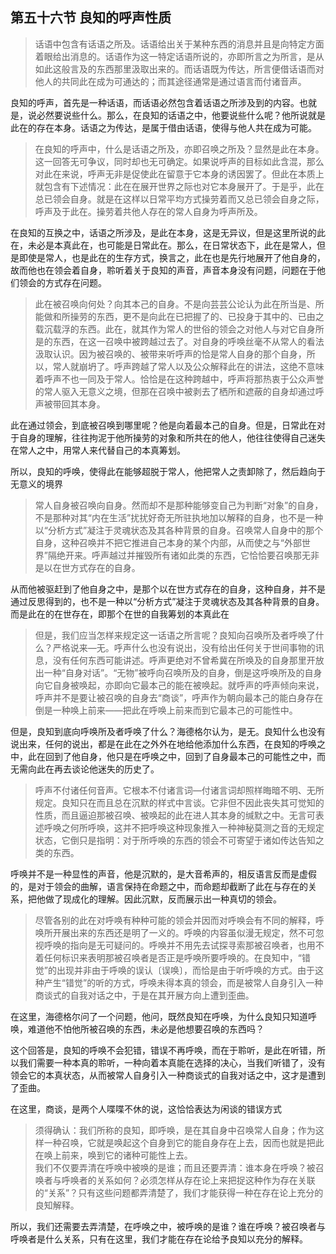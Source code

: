 <h2>第五十六节 良知的呼声性质</h2><blockquote data-pid="12dawy16">话语中包含有话语之所及。话语给出关于某种东西的消息并且是向特定方面着眼给出消息的。话语作为这一特定话语所说的，亦即所言之为所言，是从如此这般言及的东西那里汲取出来的。而话语既为传达，所言便借话语而对他人的共同此在成为可通达的；而其途径通常是通过语言而付诸音声。</blockquote><p data-pid="dh6MdMVH">良知的呼声，首先是一种话语，而话语必然包含着话语之所涉及到的内容。也就是，说必然要说些什么。那么，在良知的话语之中，他要说些什么呢？他所说就是此在的存在本身。话语之为传达，是属于借由话语，使得与他人共在成为可能。</p><blockquote data-pid="nCkXp2xk">在良知的呼声中，什么是话语之所及，亦即召唤之所及？显然是此在本身。这一回答无可争议，同时却也无可确定。如果说呼声的目标如此含混，那么对此在来说，呼声无非是促使此在留意于它本身的诱因罢了。但此在本质上就包含有下述情况：此在在展开世界之际也对它本身展开了。于是乎，此在总已领会自身。就是在这样以日常平均方式操劳着而又总已领会自身之际，呼声及于此在。操劳着共他人存在的常人自身为呼声所及。</blockquote><p data-pid="WmzwG3_V">在良知的互换之中，话语之所涉及，是此在本身，这是无异议，但是这里所说的此在，未必是本真此在，也可能是日常此在。那么，在日常状态下，此在是常人，但是即使是常人，也是此在的生存方式，换言之，此在也是先行地展开了他自身的，故而他也在领会着自身，聆听着关于良知的声音，声音本身没有问题，问题在于他们领会的方式存在问题。</p><blockquote data-pid="KUKso3wZ">此在被召唤向何处？向其本己的自身。不是向芸芸公论认为此在所当是、所能做和所操劳的东西，更不是向此在已把握了的、已投身于其中的、已由之载沉载浮的东西。此在，就其作为常人的世俗的领会之对他人与对它自身所是的东西，在这一召唤中被跨越过去了。对自身的呼唤丝毫不从常人的看法汲取认识。因为被召唤的、被带来听呼声的恰是常人自身的那个自身，所以，常人就崩坍了。呼声跨越了常人以及公众解释此在的讲法，这绝不意味着呼声不也一同及于常人。恰恰是在这种跨越中，呼声将那热衷于公众声誉的常人驱入无意义之境，但那在召唤中被剥去了栖所和遮蔽的自身却通过呼声被带回其本身。</blockquote><p data-pid="2jFWR8bJ">此在通过领会，到底被召唤到哪里呢？他是向着最本己的自身。但是，日常此在对于自身的理解，往往拘泥于他所操劳的对象和所共在的他人，他往往使得自己迷失在常人之中，用常人来代替自己的本真筹划。</p><p data-pid="IB7aDb_U">所以，良知的呼唤，使得此在能够超脱于常人，他把常人之责卸除了，然后趋向于无意义的境界</p><blockquote data-pid="It5AhsQJ">常人自身被召唤向自身。然而却不是那种能够变自己为判断“对象”的自身，不是那种对其“内在生活”扰扰好奇无所驻执地加以解释的自身，也不是一种以“分析方式”凝注于灵魂状态及其各种背景的自身。召唤常人自身中的那个自身，这种召唤并不把它推进自己本身的某个内部，从而使之与“外部世界”隔绝开来。呼声越过并摧毁所有诸如此类的东西，它恰恰要召唤那无非是以在世方式存在的自身。</blockquote><p data-pid="29bW_hdx">从而他被驱赶到了他自身之中，是那个以在世方式存在的自身，这种自身，并不是通过反思得到的，也不是一种以“分析方式”凝注于灵魂状态及其各种背景的自身。而是此在的在世存在，即那个在世的自我筹划的本真此在</p><blockquote data-pid="1JSCGx1p">但是，我们应当怎样来规定这一话语之所言呢？良知向召唤所及者呼唤了什么？严格说来—无。呼声什么也没有说出，没有给出任何关于世间事物的讯息，没有任何东西可能讲述。呼声更绝对不曾希冀在所唤及的自身那里开放出一种“自身对话”。“无物”被呼向召唤所及的自身，倒是这呼唤所及的自身向它自身被唤起，亦即向它最本己的能在被唤起。就呼声的呼声倾向来说，呼声并不是要让被召唤的自身去“商谈”，呼声作为朝向最本己的能白身存在倒是一种唤上前来——把此在呼唤上前来而到它最本己的可能性中。</blockquote><p data-pid="aQmmEG-S">但是，良知到底向呼唤所及者呼唤了什么？海德格尔认为，是无。良知什么也没有说出来，任何的说出，都是在此在之外外在地给他添加什么东西，在良知的呼唤之中，此在回到了他自身，他只是在呼唤之中，回到了自身最本己的可能性之中，而无需向此在再去谈论他迷失的历史了。</p><blockquote data-pid="cnCJQsWV">呼声不付诸任何音声。它根本不付诸言词—付诸言词却照样晦暗不明、无所规定。良知只在而且总在沉默的样式中言谈。它非但不因此丧失其可觉知的性质，而且逼迫那被召唤、被唤起的此在进人其本身的缄默之中。无言可表述呼唤之何所呼唤，这并不把呼唤这种现象推入一种神秘莫测之音的无规定状态，它倒只是指明：对于所呼唤的东西的领会不可寄望于诸如传达告知之类的东西。</blockquote><p data-pid="HohsxVYm">呼唤并不是一种显性的声音，他是沉默的，是大音希声的，相反语言反而是虚假的，是对于领会的曲解，语言保持在命题之中，而命题却截断了此在与存在的关系，把他做了现成化的理解。因此沉默，反而展示出一种真切的领会。</p><blockquote data-pid="6oWHpakO">尽管各别的此在对呼唤有种种可能的领会并因而对呼唤会有不同的解释，呼唤所开展出来的东西还是明了一义的。呼唤的内容虽似漫无规定，然不可忽视呼唤的指向是无可疑问的。呼唤并不用先去试探寻索那被召唤者，也用不着任何标识来表明那被召唤者是否正是呼唤所要呼唤的。在良知中，“错觉”的出现并非由于呼唤的误认〔误唤〕，而恰是由于听呼唤的方式。由于这种产生“错觉”的听的方式，呼唤未得本真的领会，而是被常人自身引入一种商谈式的自我对话之中，于是在其开展方向上遭到歪曲。</blockquote><p data-pid="Pi3_WMca">在这里，海德格尔问了一个问题，他问，既然良知在呼唤，为什么良知只知道呼唤，难道他不怕他所被召唤的东西，未必是他想要召唤的东西吗？</p><p data-pid="5B_G-PLk">这个回答是，良知的呼唤不会犯错，错误不再呼唤，而在于聆听，是此在听错，所以我们需要一种本真的聆听，一种向着本真能在选择的决心，当我们听错了，没有领会它的本真状态，从而被常人自身引入一种商谈式的自我对话之中，这才是遭到了歪曲。</p><p data-pid="tHm4aNs2">在这里，商谈，是两个人喋喋不休的说，这恰恰表达为闲谈的错误方式</p><blockquote data-pid="o3J6MgsH">须得确认：我们所称的良知，即呼唤，是在其自身中召唤常人自身；作为这样一种召唤，它就是唤起这个自身到它的能自身存在上去，因而也就是把此在唤上前来，唤到它的诸种可能性上去。<br>我们不仅要弄清在呼唤中被唤的是谁；而且还要弄清：谁本身在呼唤？被召唤者与呼唤者的关系如何？必须怎样从存在论上来把捉这种作为存在关联的“关系”？只有这些问题都弄清楚了，我们才能获得一种在存在论上充分的良知解释。</blockquote><p data-pid="LRF_EtP6">所以，我们还需要去弄清楚，在呼唤之中，被呼唤的是谁？谁在呼唤？被召唤者与呼唤者是什么关系，只有在这里，我们才能在存在论给予良知以充分的解释。</p><p></p>